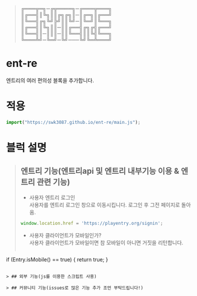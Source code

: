 > ╔═══╦═╗─╔╦════╗─╔═══╦═══╗
> ║╔══╣║╚╗║║╔╗╔╗║─║╔═╗║╔══╝
> ║╚══╣╔╗╚╝╠╝║║╚╝─║╚═╝║╚══╗
> ║╔══╣║╚╗║║─║║╔══╣╔╗╔╣╔══╝
> ║╚══╣║─║║║─║║╚══╣║║╚╣╚══╗
> ╚═══╩╝─╚═╝─╚╝───╚╝╚═╩═══╝
# ent-re
엔트리의 여러 편의성 블록을 추가합니다.

# 적용
```javascript
import("https://swk3087.github.io/ent-re/main.js"); 
```
# 블럭 설명
> ## 엔트리 기능(엔트리api 및 엔트리 내부기능 이용 & 엔트리 관련 기능)
> - 사용자 엔트리 로그인   
> 사용자를 엔트리 로그인 창으로 이동시킵니다. 로그인 후 그전 페이지로 돌아옴. 
> ```javascript
> window.location.href = 'https://playentry.org/signin';
> ```
> - 사용자 클라이언트가 모바일인가?   
> 사용자 클라이언트가 모바일이면 참 모바일이 아니면 거짓을 리턴합니다.
> ```javascript
if (Entry.isMobile() == true) {
   return true;
}
```

> ## 외부 기능(js를 이용한 스크립트 사용)

> ## 커뮤니티 기능(issues로 많은 기능 추가 조언 부탁드립니다!)
